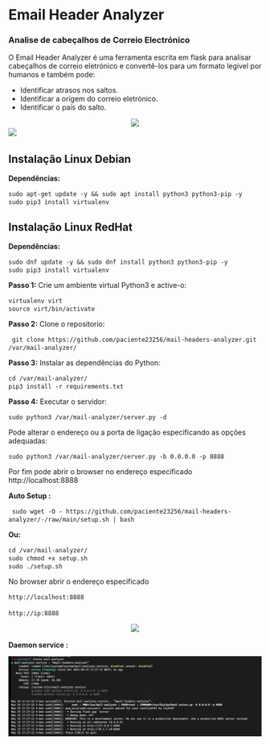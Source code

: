 # Email Header Analyzer
### Analise de cabeçalhos de Correio Electrónico

O Email Header Analyzer é uma ferramenta escrita em flask para analisar cabeçalhos de correio eletrónico e convertê-los para um formato legível por humanos e também pode:

* Identificar atrasos nos saltos.
* Identificar a origem do correio eletrónico.
* Identificar o país do salto.

<center><img src="https://github.com/paciente23256/mail-headers-analyzer/-/raw/main/static/imgs/header_results.png">
</center>

<a target="_blank" href="https://en.wikipedia.org/wiki/Python_(programming_language)">
<img src="https://img.shields.io/static/v1?label=python&message=3.10%20|%203.12&color=informational&logo=python"/>
</a>
<p></p>

## Instalação Linux Debian

**Dependências:** 

    sudo apt-get update -y && sudo apt install python3 python3-pip -y
    sudo pip3 install virtualenv


## Instalação Linux RedHat

**Dependências:** 

    sudo dnf update -y && sudo dnf install python3 python3-pip -y
    sudo pip3 install virtualenv


**Passo  1:** Crie um ambiente virtual Python3 e active-o:

    virtualenv virt
    source virt/bin/activate

**Passo  2:** Clone o repositorio:
     
     git clone https://github.com/paciente23256/mail-headers-analyzer.git /var/mail-analyzer/


**Passo  3:** Instalar as dependências do Python:

    cd /var/mail-analyzer/
    pip3 install -r requirements.txt

**Passo  4:** Executar o servidor:

    sudo python3 /var/mail-analyzer/server.py -d
Pode alterar o endereço ou a porta de ligação especificando as opções adequadas: 

    sudo python3 /var/mail-analyzer/server.py -b 0.0.0.0 -p 8888

Por fim pode abrir o browser no endereço especificado
    http://localhost:8888

**Auto Setup :** 

     sudo wget -O - https://github.com/paciente23256/mail-headers-analyzer/-/raw/main/setup.sh | bash 

**Ou:**

    cd /var/mail-analyzer/
    sudo chmod +x setup.sh
    sudo ./setup.sh

No browser abrir o endereço especificado

    http://localhost:8888
    
    http://ip:8888


<center><img src="https://github.com/paciente23256/mail-headers-analyzer/-/raw/main/static/imgs/header_start.png"></center>


**Daemon service :**

<center><img src="https://raw.githubusercontent.com/paciente23256/mail-headers-analyzer/master/linux-daemon/daemon.service.png"></center>

